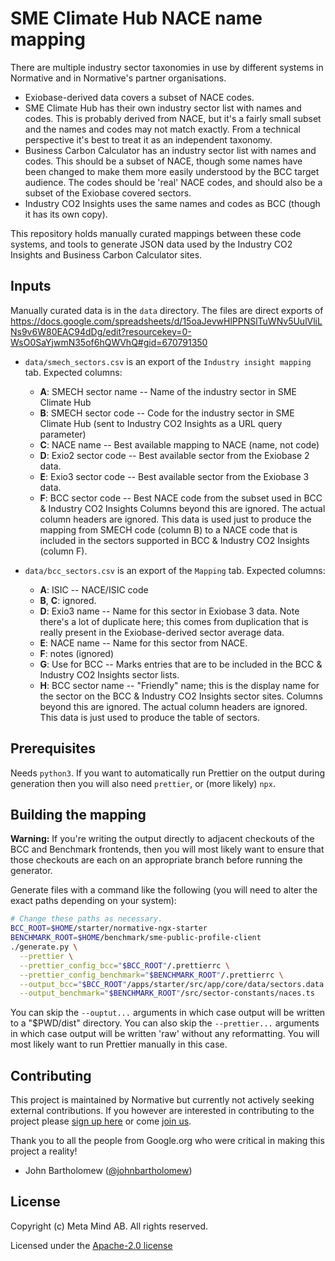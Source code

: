 <!--
 Copyright 2022 Meta Mind AB
 
 Licensed under the Apache License, Version 2.0 (the "License");
 you may not use this file except in compliance with the License.
 You may obtain a copy of the License at
 
     http://www.apache.org/licenses/LICENSE-2.0
 
 Unless required by applicable law or agreed to in writing, software
 distributed under the License is distributed on an "AS IS" BASIS,
 WITHOUT WARRANTIES OR CONDITIONS OF ANY KIND, either express or implied.
 See the License for the specific language governing permissions and
 limitations under the License.
-->

# SME Climate Hub NACE name mapping

There are multiple industry sector taxonomies in use by different systems in Normative and in Normative's partner organisations.

- Exiobase-derived data covers a subset of NACE codes.
- SME Climate Hub has their own industry sector list with names and codes. This is probably derived from NACE, but it's a fairly small subset and the names and codes may not match exactly. From a technical perspective it's best to treat it as an independent taxonomy.
- Business Carbon Calculator has an industry sector list with names and codes. This should be a subset of NACE, though some names have been changed to make them more easily understood by the BCC target audience. The codes should be 'real' NACE codes, and should also be a subset of the Exiobase covered sectors.
- Industry CO2 Insights uses the same names and codes as BCC (though it has its own copy).

This repository holds manually curated mappings between these code systems, and tools to generate JSON data used by the
Industry CO2 Insights and Business Carbon Calculator sites.

## Inputs

Manually curated data is in the `data` directory. The files are direct exports of
https://docs.google.com/spreadsheets/d/15oaJevwHlPPNSlTuWNv5UulVliLNs9v6W80EAC94dDg/edit?resourcekey=0-WsO0SaYjwmN35of6hQWVhQ#gid=670791350

- `data/smech_sectors.csv` is an export of the `Industry insight mapping` tab.
  Expected columns:

  - **A**: SMECH sector name -- Name of the industry sector in SME Climate Hub
  - **B**: SMECH sector code -- Code for the industry sector in SME Climate Hub (sent to Industry CO2 Insights as a URL query parameter)
  - **C**: NACE name -- Best available mapping to NACE (name, not code)
  - **D**: Exio2 sector code -- Best available sector from the Exiobase 2 data.
  - **E**: Exio3 sector code -- Best available sector from the Exiobase 3 data.
  - **F**: BCC sector code -- Best NACE code from the subset used in BCC & Industry CO2 Insights
    Columns beyond this are ignored. The actual column headers are ignored. This data is used just to produce the mapping from SMECH code (column B) to a NACE code that is included in the sectors supported in BCC & Industry CO2 Insights (column F).

- `data/bcc_sectors.csv` is an export of the `Mapping` tab.
  Expected columns:
  - **A**: ISIC -- NACE/ISIC code
  - **B**, **C**: ignored.
  - **D**: Exio3 name -- Name for this sector in Exiobase 3 data. Note there's a lot of duplicate here; this comes from duplication that is really present in the Exiobase-derived sector average data.
  - **E**: NACE name -- Name for this sector from NACE.
  - **F**: notes (ignored)
  - **G**: Use for BCC -- Marks entries that are to be included in the BCC & Industry CO2 Insights sector lists.
  - **H**: BCC sector name -- "Friendly" name; this is the display name for the sector on the BCC & Industry CO2 Insights sector sites.
    Columns beyond this are ignored. The actual column headers are ignored. This data is just used to produce the table of sectors.

## Prerequisites

Needs `python3`. If you want to automatically run Prettier on the output during generation then you will also need `prettier`, or (more likely) `npx`.

## Building the mapping

**Warning:** If you're writing the output directly to adjacent checkouts of the BCC and Benchmark frontends, then you will most likely want to ensure that those checkouts are each on an appropriate branch before running the generator.

Generate files with a command like the following (you will need to alter the exact paths depending on your system):

```bash
# Change these paths as necessary.
BCC_ROOT=$HOME/starter/normative-ngx-starter
BENCHMARK_ROOT=$HOME/benchmark/sme-public-profile-client
./generate.py \
  --prettier \
  --prettier_config_bcc="$BCC_ROOT"/.prettierrc \
  --prettier_config_benchmark="$BENCHMARK_ROOT"/.prettierrc \
  --output_bcc="$BCC_ROOT"/apps/starter/src/app/core/data/sectors.data.ts \
  --output_benchmark="$BENCHMARK_ROOT"/src/sector-constants/naces.ts
```

You can skip the `--ouptut...` arguments in which case output will be written to a "$PWD/dist" directory. You can also skip the `--prettier...` arguments in which case output will be written 'raw' without any reformatting. You will most likely want to run Prettier manually in this case.

## Contributing

This project is maintained by Normative but currently not actively seeking external contributions. If you however are interested in contributing to the project please [sign up here](https://docs.google.com/forms/d/e/1FAIpQLSe80c9nrHlAq6w2vUbeFSPVGG7IPqorKMkizhHJ98viwnT-OA/viewform?usp=sf_link) or come [join us](https://normative.io/jobs/).

Thank you to all the people from Google.org who were critical in making this project a reality!
- John Bartholomew ([@johnbartholomew](https://github.com/johnbartholomew))

## License
Copyright (c) Meta Mind AB. All rights reserved.

Licensed under the [Apache-2.0 license](/LICENSE)
